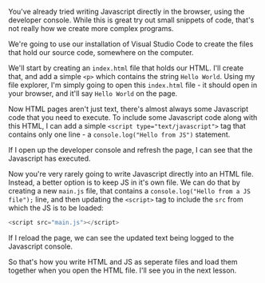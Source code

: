 You've already tried writing Javascript directly in the browser, using the developer console. While this is great try out small snippets of code, that's not really how we create more complex programs.

We're going to use our installation of Visual Studio Code to create the files that hold our source code, somewhere on the computer.

We'll start by creating an `index.html` file that holds our HTML. I'll create that, and add a simple `<p>` which contains the string `Hello World`. Using my file explorer, I'm simply going to open this `index.html` file - it should open in your browser, and it'll say `Hello World` on the page.

Now HTML pages aren't just text, there's almost always some Javascript code that you need to execute. To include some Javascript code along with this HTML, I can add a simple `<script type="text/javascript">` tag that contains only one line - a `console.log("Hello from JS")` statement.

If I open up the developer console and refresh the page, I can see that the Javascript has executed.

Now you're very rarely going to write Javascript directly into an HTML file. Instead, a better option is to keep JS in it's own file. We can do that by creating a new `main.js` file, that contains a `console.log("Hello from a JS file");` line, and then updating the `<script>` tag to include the `src` from which the JS is to be loaded:

```js
<script src="main.js"></script>
```

If I reload the page, we can see the updated text being logged to the Javascript console.

So that's how you write HTML and JS as seperate files and load them together when you open the HTML file. I'll see you in the next lesson.

